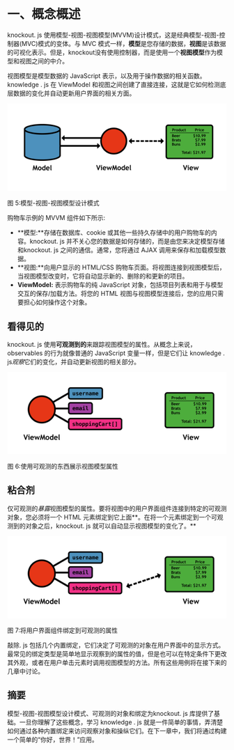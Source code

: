 # 一、概念概述

knockout. js 使用模型-视图-视图模型(MVVM)设计模式，这是经典模型-视图-控制器(MVC)模式的变体。与 MVC 模式一样，**模型**是您存储的数据，**视图**是该数据的可视化表示。但是，knockout没有使用控制器，而是使用一个**视图模型**作为模型和视图之间的中介。

视图模型是模型数据的 JavaScript 表示，以及用于操作数据的相关函数。knowledge . js 在 ViewModel 和视图之间创建了直接连接，这就是它如何检测底层数据的变化并自动更新用户界面的相关方面。

![](img/image005.png)

图 5:模型-视图-视图模型设计模式

购物车示例的 MVVM 组件如下所示:

*   **模型:**存储在数据库、cookie 或其他一些持久存储中的用户购物车的内容。knockout. js 并不关心您的数据是如何存储的，而是由您来决定模型存储和knockout. js 之间的通信。通常，您将通过 AJAX 调用来保存和加载模型数据。
*   **视图:**向用户显示的 HTML/CSS 购物车页面。将视图连接到视图模型后，当视图模型改变时，它将自动显示新的、删除的和更新的项目。
*   **ViewModel:** 表示购物车的纯 JavaScript 对象，包括项目列表和用于与模型交互的保存/加载方法。将您的 HTML 视图与视图模型连接后，您的应用只需要担心如何操作这个对象。

## 看得见的

knockout. js 使用**可观测到的**来跟踪视图模型的属性。从概念上来说，observables 的行为就像普通的 JavaScript 变量一样，但是它们让 knowledge . js*观察*它们的变化，并自动更新视图的相关部分。

![](img/image006.png)

图 6:使用可观测的东西展示视图模型属性

## 粘合剂

仅可观测的*暴露*视图模型的属性。要将视图中的用户界面组件连接到特定的可观测对象，您必须将一个 HTML 元素绑定到它上面**。在将一个元素绑定到一个可观测到的对象之后，knockout. js 就可以自动显示视图模型的变化了。**

![](img/image007.png)

图 7:将用户界面组件绑定到可观测的属性

敲除. js 包括几个内置绑定，它们决定了可观测的对象在用户界面中的显示方式。最常见的绑定类型是简单地显示观察到的属性的值，但是也可以在特定条件下更改其外观，或者在用户单击元素时调用视图模型的方法。所有这些用例将在接下来的几章中讨论。

## 摘要

模型-视图-视图模型设计模式、可观测的对象和绑定为knockout. js 库提供了基础。一旦你理解了这些概念，学习 knowledge . js 就是一件简单的事情，弄清楚如何通过各种内置绑定来访问观察对象和操纵它们。在下一章中，我们将通过构建一个简单的“你好，世界！”应用。